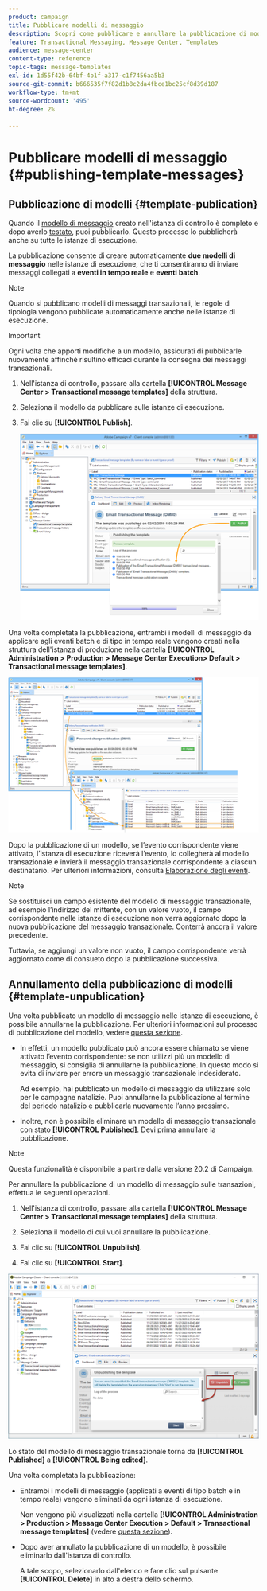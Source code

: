 ```yaml
---
product: campaign
title: Pubblicare modelli di messaggio
description: Scopri come pubblicare e annullare la pubblicazione di modelli di messaggi transazionali in Adobe Campaign Classic
feature: Transactional Messaging, Message Center, Templates
audience: message-center
content-type: reference
topic-tags: message-templates
exl-id: 1d55f42b-64bf-4b1f-a317-c1f7456aa5b3
source-git-commit: b666535f7f82d1b8c2da4fbce1bc25cf8d39d187
workflow-type: tm+mt
source-wordcount: '495'
ht-degree: 2%

---
```


# Pubblicare modelli di messaggio {#publishing-template-messages}



## Pubblicazione di modelli {#template-publication}

Quando il [modello di messaggio](../../message-center/using/creating-the-message-template.md) creato nell&#39;istanza di controllo è completo e dopo averlo [testato](../../message-center/using/testing-message-templates.md), puoi pubblicarlo. Questo processo lo pubblicherà anche su tutte le istanze di esecuzione.

La pubblicazione consente di creare automaticamente **due modelli di messaggio** nelle istanze di esecuzione, che ti consentiranno di inviare messaggi collegati a **eventi in tempo reale** e **eventi batch**.

>[!NOTE]
>
>Quando si pubblicano modelli di messaggi transazionali, le regole di tipologia vengono pubblicate automaticamente anche nelle istanze di esecuzione.

>[!IMPORTANT]
>
>Ogni volta che apporti modifiche a un modello, assicurati di pubblicarle nuovamente affinché risultino efficaci durante la consegna dei messaggi transazionali.

1. Nell&#39;istanza di controllo, passare alla cartella **[!UICONTROL Message Center > Transactional message templates]** della struttura.
1. Seleziona il modello da pubblicare sulle istanze di esecuzione.
1. Fai clic su **[!UICONTROL Publish]**.

   ![](assets/messagecenter_publish_model_008.png)

Una volta completata la pubblicazione, entrambi i modelli di messaggio da applicare agli eventi batch e di tipo in tempo reale vengono creati nella struttura dell&#39;istanza di produzione nella cartella **[!UICONTROL Administration > Production > Message Center Execution> Default > Transactional message templates]**.

![](assets/messagecenter_deployed_model_001.png)

Dopo la pubblicazione di un modello, se l’evento corrispondente viene attivato, l’istanza di esecuzione riceverà l’evento, lo collegherà al modello transazionale e invierà il messaggio transazionale corrispondente a ciascun destinatario. Per ulteriori informazioni, consulta [Elaborazione degli eventi](../../message-center/using/about-event-processing.md).

>[!NOTE]
>
>Se sostituisci un campo esistente del modello di messaggio transazionale, ad esempio l’indirizzo del mittente, con un valore vuoto, il campo corrispondente nelle istanze di esecuzione non verrà aggiornato dopo la nuova pubblicazione del messaggio transazionale. Conterrà ancora il valore precedente.
>
>Tuttavia, se aggiungi un valore non vuoto, il campo corrispondente verrà aggiornato come di consueto dopo la pubblicazione successiva.

## Annullamento della pubblicazione di modelli {#template-unpublication}

Una volta pubblicato un modello di messaggio nelle istanze di esecuzione, è possibile annullarne la pubblicazione. Per ulteriori informazioni sul processo di pubblicazione del modello, vedere [questa sezione](#template-publication).

* In effetti, un modello pubblicato può ancora essere chiamato se viene attivato l’evento corrispondente: se non utilizzi più un modello di messaggio, si consiglia di annullarne la pubblicazione. In questo modo si evita di inviare per errore un messaggio transazionale indesiderato.

  Ad esempio, hai pubblicato un modello di messaggio da utilizzare solo per le campagne natalizie. Puoi annullarne la pubblicazione al termine del periodo natalizio e pubblicarla nuovamente l’anno prossimo.

* Inoltre, non è possibile eliminare un modello di messaggio transazionale con stato **[!UICONTROL Published]**. Devi prima annullare la pubblicazione.

>[!NOTE]
>
>Questa funzionalità è disponibile a partire dalla versione 20.2 di Campaign.

Per annullare la pubblicazione di un modello di messaggio sulle transazioni, effettua le seguenti operazioni.

1. Nell&#39;istanza di controllo, passare alla cartella **[!UICONTROL Message Center > Transactional message templates]** della struttura.
1. Seleziona il modello di cui vuoi annullare la pubblicazione.
1. Fai clic su **[!UICONTROL Unpublish]**.

   <!--1. Fill in the **[!UICONTROL Log of the process]** field.-->

1. Fai clic su **[!UICONTROL Start]**.

![](assets/message-center-unpublish.png)

Lo stato del modello di messaggio transazionale torna da **[!UICONTROL Published]** a **[!UICONTROL Being edited]**.

Una volta completata la pubblicazione:

* Entrambi i modelli di messaggio (applicati a eventi di tipo batch e in tempo reale) vengono eliminati da ogni istanza di esecuzione.

  Non vengono più visualizzati nella cartella **[!UICONTROL Administration > Production > Message Center Execution > Default > Transactional message templates]** (vedere [questa sezione](#template-publication)).

* Dopo aver annullato la pubblicazione di un modello, è possibile eliminarlo dall&#39;istanza di controllo.

  A tale scopo, selezionarlo dall&#39;elenco e fare clic sul pulsante **[!UICONTROL Delete]** in alto a destra dello schermo.
